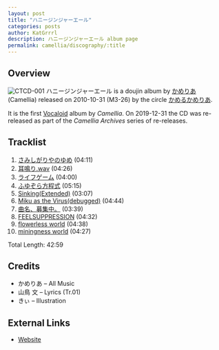 ```yaml
---
layout: post
title: "ハニージンジャーエール"
categories: posts
author: KatGrrrl
description: ハニージンジャーエール album page
permalink: camellia/discography/:title
---
```


## Overview

![CTCD-001](https://cdn.camellia.wiki/images/camellia/albums/CTCD-001.png)
ハニージンジャーエール is a doujin album by [かめりあ](<{% link postsWiki/_posts/2023-12-10-camellia.md %}>) (Camellia) released on 2010-10-31 (M3-26) by the circle [かめるかめりあ](#).

It is the first [Vocaloid](https://en.wikipedia.org/wiki/Vocaloid) album by *Camellia*. On 2019-12-31 the CD was re-released as part of the *Camellia Archives* series of re-releases.

## Tracklist

1. [さみしがりやのゆめ](<{% link postsInclude/_posts/camellia/songs/Samishigariyanoyume/2024-02-24-Samishigariyanoyume.md %}>) (04:11)
2. [耳鳴り.wav](<{% link postsInclude/_posts/camellia/songs/Miminari-wav/2024-02-24-Miminari-wav.md %}>) (04:26)
3. [ライフゲーム](<{% link postsInclude/_posts/camellia/songs/Lifegame/2024-02-24-Lifegame.md %}>) (04:00)
4. [ふゆぞら方程式](<{% link postsInclude/_posts/camellia/songs/Fuyuzora-Houteishiki/2024-02-24-Fuyuzora-Houteishiki.md %}>) (05:15)
5. [Sinking(Extended)](<{% link postsInclude/_posts/camellia/songs/Sinking-Extended/2024-02-24-Sinking-Extended.md %}>) (03:07)
6. [Miku as the Virus(debugged)](<{% link postsInclude/_posts/camellia/songs/Miku-as-the-Virus-debugged/2024-02-24-Miku-as-the-Virus-debugged.md %}>) (04:44)
7. [曲名、募集中。](<{% link postsInclude/_posts/camellia/songs/Kyokumei-Boshuuchuu/2024-02-24-Kyokumei-Boshuuchuu.md %}>) (03:39)
8. [FEELSUPPRESSION](<{% link postsInclude/_posts/camellia/songs/FEELSUPPRESSION/2024-02-24-FEELSUPPRESSION.md %}>) (04:32)
9. [flowerless world](<{% link postsInclude/_posts/camellia/songs/flowerless-world/2024-02-24-flowerless-world.md %}>) (04:38)
10. [miningness world](<{% link postsInclude/_posts/camellia/songs/miningness-world/2024-02-24-miningness-world.md %}>) (04:27)

Total Length: 42:59

## Credits

* かめりあ – All Music
* 山鳥 文 – Lyrics (Tr.01)
* きぃ – Illustration

## External Links

* [Website](http://camtek.seesaa.net/article/164523140.html)
